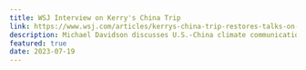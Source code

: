 ```yaml
---
title: WSJ Interview on Kerry's China Trip
link: https://www.wsj.com/articles/kerrys-china-trip-restores-talks-on-climate-change-but-falls-short-on-agreement-f89be8e2
description: Michael Davidson discusses U.S.-China climate communications
featured: true
date: 2023-07-19
---
```

